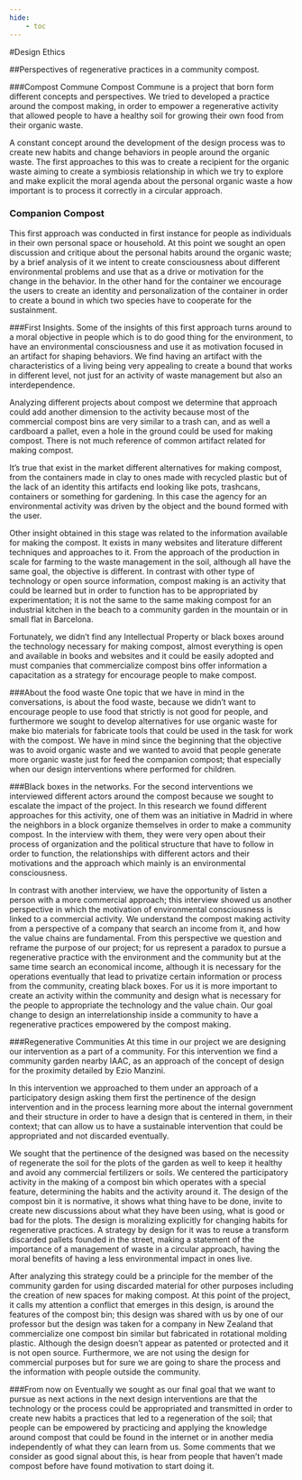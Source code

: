 ```yaml
---
hide:
    - toc
---
```

#Design Ethics


##Perspectives of regenerative practices in a community compost.

###Compost Commune
Compost Commune is a project that born form different concepts and perspectives. We tried to developed a practice around the compost making, in order to empower a regenerative activity that allowed people to have a healthy soil for growing their own food from their organic waste.


A constant concept around the development of the design process was to create new habits and change behaviors in people around the organic waste. The first approaches to this was to create a recipient for the organic waste aiming to create a symbiosis relationship in which we try to explore and make explicit the moral agenda about the personal organic waste a how important is to process it correctly in a circular approach.

### Companion Compost
This first approach was conducted in first instance for people as individuals in their own personal space or household. At this point we sought an open discussion and critique about the personal habits around the organic waste; by a brief analysis of it we intent to create consciousness about different environmental problems and use that as a drive or motivation for the change in the behavior. In the other hand for the container we encourage the users to create an identity and personalization of the container in order to create a bound in which two species have to cooperate for the sustainment.


###First Insights.
Some of the insights of this first approach turns around to a moral objective in people which is to do good thing for the environment, to have an environmental consciousness and use it as motivation focused in an artifact for shaping behaviors. We find having an artifact with the characteristics of a living being very appealing to create a bound that works in different level, not just for an activity of waste management but also an interdependence.


Analyzing different projects about compost we determine that approach could add another dimension to the activity because most of the commercial compost bins are very similar to a trash can, and as well a cardboard a pallet, even a hole in the ground could be used for making compost. There is not much reference of common artifact related for making compost.


It’s true that exist in the market different alternatives for making compost, from the containers made in clay to ones made with recycled plastic but of the lack of an identity this artifacts end looking like pots, trashcans, containers or something for gardening. In this case the agency for an environmental activity was driven by the object and the bound formed with the user.


Other insight obtained in this stage was related to the information available for making the compost. It exists in many websites and literature different techniques and approaches to it. From the approach of the production in scale for farming to the waste management in the soil, although all have the same goal, the objective is different. In contrast with other type of technology or open source information, compost making is an activity that could be learned but in order to function has to be appropriated by experimentation; it is not the same to the same making compost for an industrial kitchen in the beach to a community garden in the mountain or in small flat in Barcelona.


Fortunately, we didn’t find any Intellectual Property or black boxes around the technology necessary for making compost, almost everything is open and available in books and websites and it could be easily adopted and must companies that commercialize compost bins offer information a capacitation as a strategy for encourage people to make compost.


###About the food waste
One topic that we have in mind in the conversations, is about the food waste, because we didn’t want to encourage people to use food that strictly is not good for people, and furthermore we sought to develop alternatives for use organic waste for make bio materials for fabricate tools that could be used in the task for work with the compost. We have in mind since the beginning that the objective was to avoid organic waste and we wanted to avoid that people generate more organic waste just for feed the companion compost; that especially when our design interventions where performed for children.


###Black boxes in the networks.
For the second interventions we interviewed different actors around the compost because we sought to escalate the impact of the project. In this research we found different approaches for this activity, one of them was an initiative in Madrid in where the neighbors in a block organize themselves in order to make a community compost. In the interview with them, they were very open about their process of organization and the political structure that have to follow in order to function, the relationships with different actors and their motivations and the approach which mainly is an environmental consciousness.


In contrast with another interview, we have the opportunity of listen a person with a more commercial approach; this interview showed us another perspective in which the motivation of environmental consciousness is linked to a commercial activity. We understand the compost making activity from a perspective of a company that search an income from it, and how the value chains are fundamental.
From this perspective we question and reframe the purpose of our project; for us represent a paradox to pursue a regenerative practice with the environment and the community but at the same time search an economical income, although it is necessary for the operations eventually that lead to privatize certain information or process from the community, creating black boxes. For us it is more important to create an activity within the community and design what is necessary for the people to appropriate the technology and the value chain. Our goal change to design an interrelationship inside a community to have a regenerative practices empowered by the compost making.


###Regenerative Communities
At this time in our project we are designing our intervention as a part of a community. For this intervention we find a community garden nearby IAAC, as an approach of the concept of design for the proximity detailed by Ezio Manzini.


In this intervention we approached to them under an approach of a participatory design asking them first the pertinence of the design intervention and in the process learning more about the internal government and their structure in order to have a design that is centered in them, in their context; that can allow us to have a sustainable intervention that could be appropriated and not discarded eventually.


We sought that the pertinence of the designed was based on the necessity of regenerate the soil for the plots of the garden as well to keep it healthy and avoid any commercial fertilizers or soils. We centered the participatory activity in the making of a compost bin which operates with a special feature, determining the habits and the activity around it. The design of the compost bin it is normative, it shows what thing have to be done, invite to create new discussions about what they have been using, what is good or bad for the plots. The design is moralizing explicitly for changing habits for regenerative practices. A strategy by design for it was to reuse a transform discarded pallets founded in the street, making a statement of the importance of a management of waste in a circular approach, having the moral benefits of having a less environmental impact in ones live.


After analyzing this strategy could be a principle for the member of the community garden for using discarded material for other purposes including the creation of new spaces for making compost.
At this point of the project, it calls my attention a conflict that emerges in this design, is around the features of the compost bin; this design was shared with us by one of our professor but the design was taken for a company in New Zealand that commercialize one compost bin similar but fabricated in rotational molding plastic. Although the design doesn’t appear as patented or protected and it is not open source. Furthermore, we are not using the design for commercial purposes but for sure we are going to share the process and the information with people outside the community.


###From now on
Eventually we sought as our final goal that we want to pursue as next actions in the next design interventions are that the technology or the process could be appropriated and transmitted in order to create new habits a practices that led to a regeneration of the soil; that people can be empowered by practicing and applying the knowledge around compost that could be found in the internet or in another media independently of what they can learn from us. Some comments that we consider as good signal about this, is hear from people that haven’t made compost before have found motivation to start doing it.

